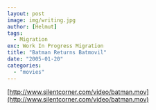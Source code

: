 ```yaml
---
layout: post
image: img/writing.jpg
author: [Helmut]
tags:
  - Migration
exc: Work In Progress Migration
title: "Batman Returns Batmovil"
date: "2005-01-20"
categories: 
  - "movies"
---
```


[http://www.silentcorner.com/video/batman.mov](http://www.silentcorner.com/video/batman.mov)
